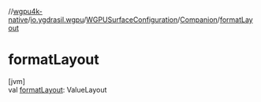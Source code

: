//[wgpu4k-native](../../../../index.md)/[io.ygdrasil.wgpu](../../index.md)/[WGPUSurfaceConfiguration](../index.md)/[Companion](index.md)/[formatLayout](format-layout.md)

# formatLayout

[jvm]\
val [formatLayout](format-layout.md): ValueLayout